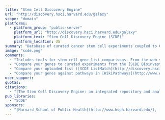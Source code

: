 ```yaml
---
title: "Stem Cell Discovery Engine"
url: "http://discovery.hsci.harvard.edu/galaxy"
scope: "domain"
platforms:
  - platform_group: "public-server"
    platform_url: "http://discovery.hsci.harvard.edu/galaxy"
    platform_text: "Stem Cell Discovery Engine (SCDE)"
    platform_location: US
summary: "Database of curated cancer stem cell experiments coupled to Galaxy. "
image: "scde.png"
comments:
  - "Includes tools for stem cell gene list comparisons. From the web site:"
  - "Compare your genes to curated experiments from the [SCDE Bioinvestigation Index](http://discovery.hsci.harvard.edu/bioinvindex/)"
  - "Compare your uploaded list ([SCDE ListMatch](http://discovery.hsci.harvard.edu/galaxy/tool_runner?tool_id=SCDEListMatch)) or multiple lists ([SCDE ListCompare](http://discovery.hsci.harvard.edu/galaxy/tool_runner?tool_id=SCDEListMatch)) against curated gene signatures from the [GeneSigDB](http://compbio.dfci.harvard.edu/genesigdb/index.jsp) and [mSigDB databases](http://www.broadinstitute.org/gsea/msigdb/index.jsp)"
  - "Compare your genes against pathways in [WikiPathways](http://www.wikipathways.org/), and show the overlap on a pathway diagram"
user_support:
quotas:
citations:
  - "[The Stem Cell Discovery Engine: an integrated repository and analysis system for cancer stem cell comparisons](https://doi.org/10.1093/nar/gkr1051), Shannan J. Ho Sui, Kimberly Begley, Dorothy Reilly, Brad Chapman, Ray McGovern, Philippe Rocca-Sera, Eamonn Maguire, Gabriel M. Altschuler, Terah A. A. Hansen, Ramakrishna Sompallae, Andrei Krivtsov, Ramesh A. Shivdasani, Scott A. Armstrong, Aedín C. Culhane, Mick Correll, Susanna-Assunta Sansone, Oliver Hofmann, Winston Hide. *Nucleic Acids Research*, Volume 40, Issue D1, 1 January 2012, Pages D984–D991, doi:10.1093/nar/gkr1051"
pub_libraries:
  - "SCDE"
sponsors:
  - "[Harvard School of Public Health](http://www.hsph.harvard.edu/), [Harvard Stem Cell Institute](http://www.hsci.harvard.edu/)."
---
```

